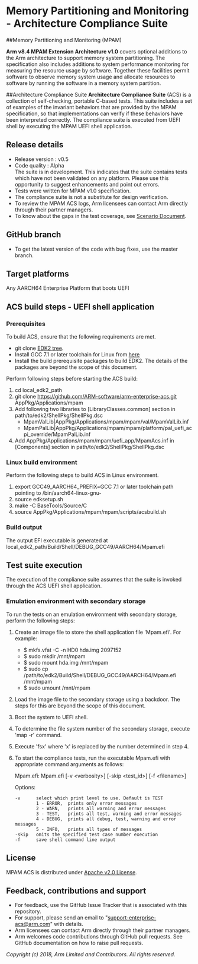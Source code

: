 # Memory Partitioning and Monitoring - Architecture Compliance Suite


##Memory Partitioning and Monitoring (MPAM)

**Arm v8.4 MPAM Extension Architecture v1.0** covers optional additions to the Arm architecture to support memory system partitioning. The specification also includes additions to system performance monitoring
for measuring the resource usage by software. Together these facilities permit software to observe memory system usage and allocate resources to software by running the software in a memory system partition.

##Architecture Compliance Suite
**Architecture Compliance Suite** (ACS) is a collection of self-checking, portable C-based tests. This suite includes a set of examples of the invariant behaviors that are provided by the MPAM specification,
so that implementations can verify if these behaviors have been interpreted correctly. The compliance suite is executed from UEFI shell by executing the MPAM UEFI shell application.

## Release details
  - Release version :  v0.5
  - Code quality :  Alpha <br />
    The suite is in development. This indicates that the suite contains tests which have not been validated on any platform. Please use this opportunity to suggest enhancements and point out errors.
  - Tests were written for MPAM v1.0 specification.
  - The compliance suite is not a substitute for design verification.
  - To review the MPAM ACS logs, Arm licensees can contact Arm directly through their partner managers.
  - To know about the gaps in the test coverage, see [Scenario Document](docs/Arm_MPAM_ACS_Scenario_Document.pdf).

## GitHub branch
  - To get the latest version of the code with bug fixes, use the master branch.

## Target platforms
Any AARCH64 Enterprise Platform that boots UEFI

## ACS build steps - UEFI shell application

### Prerequisites
To build ACS, ensure that the following requirements are met.

  - git clone [EDK2 tree](https://github.com/tianocore/edk2).
  - Install GCC 7.1 or later toolchain for Linux from [here](https://releases.linaro.org/components/toolchain/binaries/)
  - Install the build prerequisite packages to build EDK2. The details of the packages are beyond the scope of this document.

Perform following steps before starting the ACS build:

1.  cd local_edk2_path
2.  git clone https://github.com/ARM-software/arm-enterprise-acs.git AppPkg/Applications/mpam
4.  Add following two libraries to [LibraryClasses.common] section in path/to/edk2/ShellPkg/ShellPkg.dsc
    - MpamValLib|AppPkg/Applications/mpam/mpam/val/MpamValLib.inf
    - MpamPalLib|AppPkg/Applications/mpam/mpam/platform/pal_uefi_acpi_override/MpamPalLib.inf
5.  Add AppPkg/Applications/mpam/mpam/uefi_app/MpamAcs.inf in [Components] section in path/to/edk2/ShellPkg/ShellPkg.dsc

### Linux build environment
Perform the following steps to build ACS in Linux environment.

1.  export GCC49_AARCH64_PREFIX=GCC 7.1 or later toolchain path pointing to /bin/aarch64-linux-gnu-
2.  source edksetup.sh
3.  make -C BaseTools/Source/C
4.  source AppPkg/Applications/mpam/mpam/scripts/acsbuild.sh

### Build output

The output EFI executable is generated at local_edk2_path/Build/Shell/DEBUG_GCC49/AARCH64/Mpam.efi

## Test suite execution
The execution of the compliance suite assumes that the suite is invoked through the ACS UEFI shell application.

### Emulation environment with secondary storage
To run the tests on an emulation environment with secondary storage, perform the following steps:

1.  Create an image file to store the shell application file 'Mpam.efi'. For example:
    - $ mkfs.vfat -C -n HD0 hda.img 2097152
    - $ sudo mkdir /mnt/mpam
    - $ sudo mount hda.img /mnt/mpam
    - $ sudo cp /path/to/edk2/Build/Shell/DEBUG_GCC49/AARCH64/Mpam.efi /mnt/mpam
    - $ sudo umount /mnt/mpam
2.  Load the image file to the secondary storage using a backdoor. The steps for this are beyond the scope of this document.
3.  Boot the system to UEFI shell.
4.  To determine the file system number of the secondary storage, execute 'map -r' command.
5.  Execute 'fsx' where 'x' is replaced by the number determined in step 4.
6.  To start the compliance tests, run the executable Mpam.efi with appropriate command arguments as follows: <br />

    Mpam.efi: Mpam.efi [-v &lt;verbosity&gt;] [-skip &lt;test_id&gt;] [-f &lt;filename&gt;]

    Options:

        -v      select which print level to use. Default is TEST
                1 - ERROR,  prints only error messages
                2 - WARN,   prints all warning and error messages
                3 - TEST,   prints all test, warning and error messages
                4 - DEBUG,  prints all debug, test, warning and error messages
                5 - INFO,   prints all types of messages
        -skip   omits the specified test case number execution
        -f      save shell command line output

## License
MPAM ACS is distributed under [Apache v2.0 License](LICENSE.md).


## Feedback, contributions and support

 - For feedback, use the GitHub Issue Tracker that is associated with this repository.
 - For support, please send an email to "support-enterprise-acs@arm.com" with details.
 - Arm licensees can contact Arm directly through their partner managers.
 - Arm welcomes code contributions through GitHub pull requests. See GitHub documentation on how to raise pull requests. <br />


*Copyright (c) 2018, Arm Limited and Contributors. All rights reserved.*
